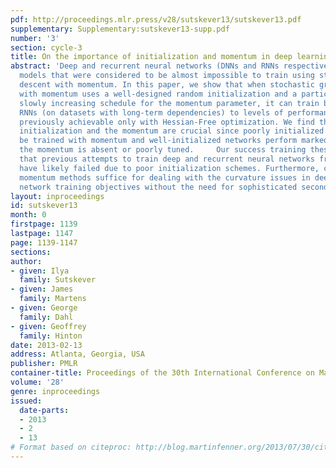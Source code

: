```yaml
---
pdf: http://proceedings.mlr.press/v28/sutskever13/sutskever13.pdf
supplementary: Supplementary:sutskever13-supp.pdf
number: '3'
section: cycle-3
title: On the importance of initialization and momentum in deep learning
abstract: 'Deep and recurrent neural networks (DNNs and RNNs respectively) are powerful
  models that were considered to be almost impossible to train using stochastic gradient
  descent with momentum. In this paper, we show that when stochastic gradient descent
  with momentum uses a well-designed random initialization and a particular type of
  slowly increasing schedule for the momentum parameter, it can train both DNNs and
  RNNs (on datasets with long-term dependencies) to levels of performance that were
  previously achievable only with Hessian-Free optimization. We find that both the
  initialization and the momentum are crucial since poorly initialized networks cannot
  be trained with momentum and well-initialized networks perform markedly worse when
  the momentum is absent or poorly tuned.     Our success training these models suggests
  that previous attempts to train deep and recurrent neural networks from random initializations
  have likely failed due to poor initialization schemes. Furthermore, carefully tuned
  momentum methods suffice for dealing with the curvature issues in deep and recurrent
  network training objectives without the need for sophisticated second-order methods.   '
layout: inproceedings
id: sutskever13
month: 0
firstpage: 1139
lastpage: 1147
page: 1139-1147
sections: 
author:
- given: Ilya
  family: Sutskever
- given: James
  family: Martens
- given: George
  family: Dahl
- given: Geoffrey
  family: Hinton
date: 2013-02-13
address: Atlanta, Georgia, USA
publisher: PMLR
container-title: Proceedings of the 30th International Conference on Machine Learning
volume: '28'
genre: inproceedings
issued:
  date-parts:
  - 2013
  - 2
  - 13
# Format based on citeproc: http://blog.martinfenner.org/2013/07/30/citeproc-yaml-for-bibliographies/
---
```

